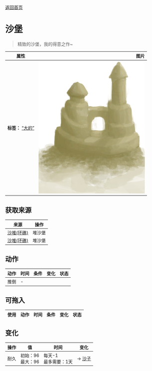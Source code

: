 [返回首页](index.md)  
# 沙堡  
> 精致的沙堡，我的得意之作~  
  
  属性  |   图片   
 ----  |  ----:   
 **标签：**	[“大的”](tag_Large.md)  |  ![](Sprite/SandCastle.png)   
  
## 获取来源  
来源  |  操作  
----  |  ----  
[沙堆(环礁)](SandSource.md)  |  堆沙堡  
[沙堆(环礁)](SandSource.md)  |  堆沙堡  
## 动作  
动作  |  时间  |  条件  |  变化  |  状态  
----  |  ----  |  ----  |  ----  |  ----  
推倒  |  -  |    |    |    
## 可拖入  
使用  |  动作  |  时间  |  条件  |  变化  |  状态  
----  |  ----  |  ----  |  ----  |  ----  |  ----  
## 变化  
操作  |  值  |  时间  |  变化  
----  |  ----  |  ----  |  ----  
耐久  |  初始：96<br>最大：96  |  每天-1<br>最多需要：1天  |  → [沙子](Sand.md)  
